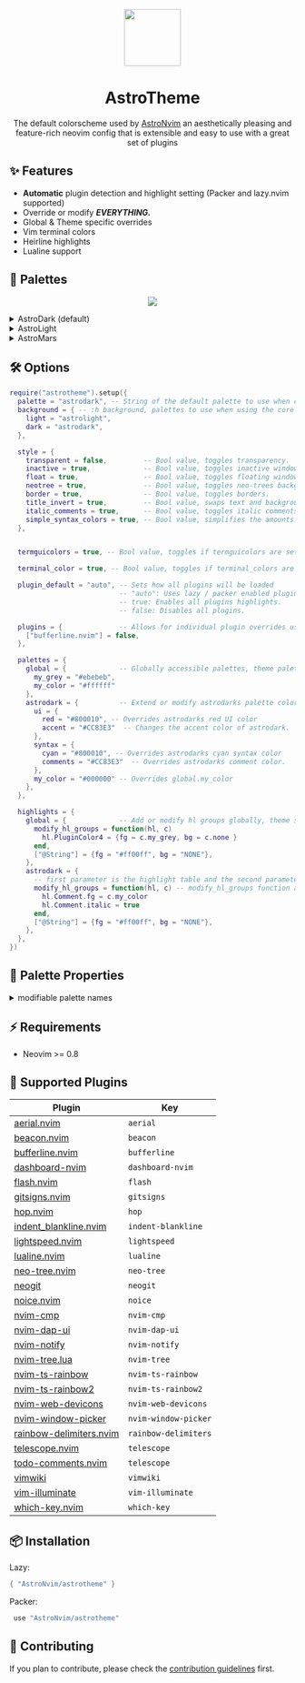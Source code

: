 <p align="center">
<img src="https://astronvim.com/logo/astronvim.svg" width=100/>
</p>

<h1 align="center"> AstroTheme </h1>

<p align="center">The default colorscheme used by <a href="https://github.com/AstroNvim/AstroNvim">AstroNvim</a> an aesthetically pleasing and feature-rich neovim config that is extensible and easy to use with a great set of plugins  </p>

## ✨ Features

- **Automatic** plugin detection and highlight setting (Packer and lazy.nvim supported)
- Override or modify **_EVERYTHING._**
- Global & Theme specific overrides
- Vim terminal colors
- Heirline highlights
- Lualine support

## 🎨 Palettes

<p align="center">
<img src="https://astronvim.com/themes/overview.png"/>
</p>

<details>
<summary>AstroDark (default)</summary>

```vim
colorscheme astrodark " Dark theme (default)
```

<p align="center">
<img src="https://astronvim.com/themes/astrodark.png"/>
</p>

</details>

<details>
<summary>AstroLight</summary>

```vim
colorscheme astrolight " Light theme
```

<p align="center">
<img src="https://astronvim.com/themes/astrolight.png"/>
</p>

</details>

<details>
<summary>AstroMars</summary>

```vim
colorscheme astromars " Red theme
```

<p align="center">
<img src="https://astronvim.com/themes/astromars.png"/>
</p>

</details>

## 🛠 Options

```lua
require("astrotheme").setup({
  palette = "astrodark", -- String of the default palette to use when calling `:colorscheme astrotheme`
  background = { -- :h background, palettes to use when using the core vim background colors
    light = "astrolight",
    dark = "astrodark",
  },

  style = {
    transparent = false,         -- Bool value, toggles transparency.
    inactive = true,             -- Bool value, toggles inactive window color.
    float = true,                -- Bool value, toggles floating windows background colors.
    neotree = true,              -- Bool value, toggles neo-trees background color.
    border = true,               -- Bool value, toggles borders.
    title_invert = true,         -- Bool value, swaps text and background colors.
    italic_comments = true,      -- Bool value, toggles italic comments.
    simple_syntax_colors = true, -- Bool value, simplifies the amounts of colors used for syntax highlighting.
  },


  termguicolors = true, -- Bool value, toggles if termguicolors are set by AstroTheme.

  terminal_color = true, -- Bool value, toggles if terminal_colors are set by AstroTheme.

  plugin_default = "auto", -- Sets how all plugins will be loaded
                           -- "auto": Uses lazy / packer enabled plugins to load highlights.
                           -- true: Enables all plugins highlights.
                           -- false: Disables all plugins.

  plugins = {              -- Allows for individual plugin overrides using plugin name and value from above.
    ["bufferline.nvim"] = false,
  },

  palettes = {
    global = {             -- Globally accessible palettes, theme palettes take priority.
      my_grey = "#ebebeb",
      my_color = "#ffffff"
    },
    astrodark = {          -- Extend or modify astrodarks palette colors
      ui = {
        red = "#800010", -- Overrides astrodarks red UI color
        accent = "#CC83E3"  -- Changes the accent color of astrodark.
      },
      syntax = {
        cyan = "#800010", -- Overrides astrodarks cyan syntax color
        comments = "#CC83E3"  -- Overrides astrodarks comment color.
      },
      my_color = "#000000" -- Overrides global.my_color
    },
  },

  highlights = {
    global = {             -- Add or modify hl groups globally, theme specific hl groups take priority.
      modify_hl_groups = function(hl, c)
        hl.PluginColor4 = {fg = c.my_grey, bg = c.none }
      end,
      ["@String"] = {fg = "#ff00ff", bg = "NONE"},
    },
    astrodark = {
      -- first parameter is the highlight table and the second parameter is the color palette table
      modify_hl_groups = function(hl, c) -- modify_hl_groups function allows you to modify hl groups,
        hl.Comment.fg = c.my_color
        hl.Comment.italic = true
      end,
      ["@String"] = {fg = "#ff00ff", bg = "NONE"},
    },
  },
})
```

## 📃 Palette Properties

<details>
<summary>modifiable palette names</summary>

```lua
--------------------------------
--- Syntax
--------------------------------
-- only syntax colors.

syntax.red
syntax.blue
syntax.green
syntax.yellow
syntax.purple
syntax.cyan
syntax.orange
syntax.text
syntax.comment
syntax.mute

--------------------------------
--- UI
--------------------------------
-- everything UI and none-text related.
ui.red
ui.blue
ui.green
ui.yellow
ui.purple
ui.cyan
ui.orange

ui.accent

ui.tabline
ui.winbar
ui.tool
ui.base
ui.inactive_base
ui.statusline
ui.split
ui.float
ui.title
ui.border
ui.current_line
ui.scrollbar
ui.selection
ui.menu_selection
ui.highlight
ui.none_text
ui.text
ui.text_active
ui.text_inactive
ui.text_match

ui.prompt

--------------------------------
--- terminal
--------------------------------
-- terminal colors.
term.black
term.bright_black

term.red
term.bright_red

term.green
term.bright_green

term.yellow
term.bright_yellow

term.blue
term.bright_blue

term.purple
term.bright_purple

term.cyan
term.bright_cyan

term.white
term.bright_white

term.background
term.foreground
```

</details>

## ⚡ Requirements

- Neovim >= 0.8

## 🔌 Supported Plugins

| Plugin                                                                          | Key                  |
| ------------------------------------------------------------------------------- | -------------------- |
| [aerial.nvim](https://github.com/stevearc/aerial.nvim)                          | `aerial`             |
| [beacon.nvim](https://github.com/DanilaMihailov/beacon.nvim)                    | `beacon`             |
| [bufferline.nvim](https://github.com/akinsho/bufferline.nvim)                   | `bufferline`         |
| [dashboard-nvim](https://github.com/glepnir/dashboard-nvim)                     | `dashboard-nvim`     |
| [flash.nvim](https://github.com/folke/flash.nvim)                               | `flash`              |
| [gitsigns.nvim](https://github.com/lewis6991/gitsigns.nvim)                     | `gitsigns`           |
| [hop.nvim](https://github.com/phaazon/hop.nvim)                                 | `hop`                |
| [indent_blankline.nvim](https://github.com/lukas-reineke/indent-blankline.nvim) | `indent-blankline`   |
| [lightspeed.nvim](https://github.com/ggandor/lightspeed.nvim)                   | `lightspeed`         |
| [lualine.nvim](https://github.com/nvim-lualine/lualine.nvim)                    | `lualine`            |
| [neo-tree.nvim](https://github.com/nvim-neo-tree/neo-tree.nvim)                 | `neo-tree`           |
| [neogit](https://github.com/NeogitOrg/neogit)                                   | `neogit`             |
| [noice.nvim](https://github.com/folke/noice.nvim)                               | `noice`              |
| [nvim-cmp](https://github.com/hrsh7th/nvim-cmp)                                 | `nvim-cmp`           |
| [nvim-dap-ui](https://github.com/rcarriga/nvim-dap-ui)                          | `nvim-dap-ui`        |
| [nvim-notify](https://github.com/rcarriga/nvim-notify)                          | `nvim-notify`        |
| [nvim-tree.lua](https://github.com/nvim-tree/nvim-tree.lua)                     | `nvim-tree`          |
| [nvim-ts-rainbow](https://github.com/p00f/nvim-ts-rainbow)                      | `nvim-ts-rainbow`    |
| [nvim-ts-rainbow2](https://github.com/HiPhish/nvim-ts-rainbow2)                 | `nvim-ts-rainbow2`   |
| [nvim-web-devicons](https://github.com/nvim-tree/nvim-web-devicons)             | `nvim-web-devicons`  |
| [nvim-window-picker](https://github.com/s1n7ax/nvim-window-picker)              | `nvim-window-picker` |
| [rainbow-delimiters.nvim](https://github.com/HiPhish/rainbow-delimiters.nvim)   | `rainbow-delimiters` |
| [telescope.nvim](https://github.com/nvim-telescope/telescope.nvim)              | `telescope`          |
| [todo-comments.nvim](https://github.com/folke/todo-comments.nvim)               | `telescope`          |
| [vimwiki](https://github.com/vimwiki/vimwiki)                                   | `vimwiki`            |
| [vim-illuminate](https://github.com/RRethy/vim-illuminate)                      | `vim-illuminate`     |
| [which-key.nvim](https://github.com/folke/which-key.nvim)                       | `which-key`          |

## 📦 Installation

Lazy:

```lua
{ "AstroNvim/astrotheme" }
```

Packer:

```lua
 use "AstroNvim/astrotheme"
```

## 🚀 Contributing

If you plan to contribute, please check the [contribution guidelines](https://github.com/AstroNvim/.github/blob/main/CONTRIBUTING.md) first.
